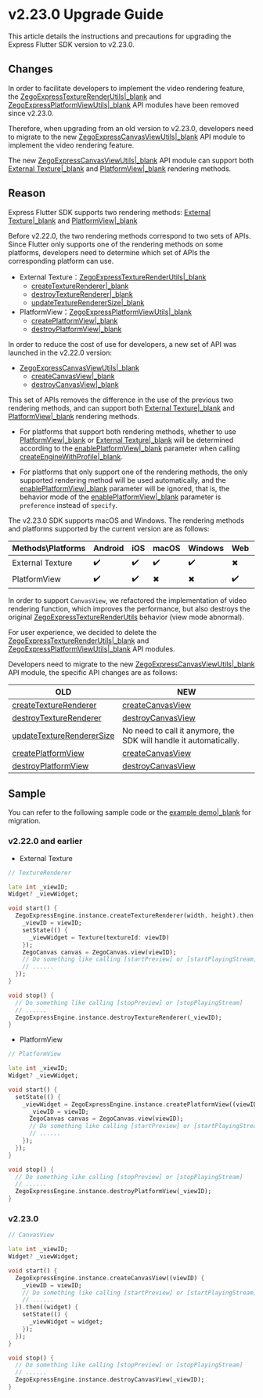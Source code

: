 # v2.23.0 Upgrade Guide

This article details the instructions and precautions for upgrading the Express Flutter SDK version to v2.23.0.

## Changes

In order to facilitate developers to implement the video rendering feature, the [ZegoExpressTextureRenderUtils\|_blank](https://pub.dev/documentation/zego_express_engine/2.22.0/zego_express_engine/ZegoExpressTextureRenderUtils.html) and [ZegoExpressPlatformViewUtils\|_blank](https://pub.dev/documentation/zego_express_engine/2.22.0/zego_express_engine/ZegoExpressPlatformViewUtils.html) API modules have been removed since v2.23.0.

Therefore, when upgrading from an old version to v2.23.0, developers need to migrate to the new [ZegoExpressCanvasViewUtils\|_blank](https://pub.dev/documentation/zego_express_engine/2.23.0/zego_express_engine/ZegoExpressCanvasViewUtils.html) API module to implement the video rendering feature.

The new [ZegoExpressCanvasViewUtils\|_blank](https://pub.dev/documentation/zego_express_engine/2.23.0/zego_express_engine/ZegoExpressCanvasViewUtils.html) API module can support both [External Texture\|_blank](https://api.flutter.dev/flutter/widgets/Texture-class.html) and [PlatformView\|_blank](https://docs.flutter.dev/development/platform-integration/android/platform-views) rendering methods.

## Reason

Express Flutter SDK supports two rendering methods: [External Texture\|_blank](https://api.flutter.dev/flutter/widgets/Texture-class.html) and [PlatformView\|_blank](https://docs.flutter.dev/development/platform-integration/android/platform-views)

Before v2.22.0, the two rendering methods correspond to two sets of APIs. Since Flutter only supports one of the rendering methods on some platforms, developers need to determine which set of APIs the corresponding platform can use.

- External Texture：[ZegoExpressTextureRenderUtils\|_blank](https://pub.dev/documentation/zego_express_engine/2.22.0/zego_express_engine/ZegoExpressTextureRenderUtils.html)
  - [createTextureRenderer\|_blank](https://pub.dev/documentation/zego_express_engine/2.22.0/zego_express_engine/ZegoExpressTextureRenderUtils/createTextureRenderer.html)
  - [destroyTextureRenderer\|_blank](https://pub.dev/documentation/zego_express_engine/2.22.0/zego_express_engine/ZegoExpressTextureRenderUtils/destroyTextureRenderer.html)
  - [updateTextureRendererSize\|_blank](https://pub.dev/documentation/zego_express_engine/2.22.0/zego_express_engine/ZegoExpressTextureRenderUtils/updateTextureRendererSize.html)
- PlatformView：[ZegoExpressPlatformViewUtils\|_blank](https://pub.dev/documentation/zego_express_engine/2.22.0/zego_express_engine/ZegoExpressPlatformViewUtils.html)
  - [createPlatformView\|_blank](https://pub.dev/documentation/zego_express_engine/2.22.0/zego_express_engine/ZegoExpressPlatformViewUtils/createPlatformView.html)
  - [destroyPlatformView\|_blank](https://pub.dev/documentation/zego_express_engine/2.22.0/zego_express_engine/ZegoExpressPlatformViewUtils/destroyPlatformView.html)

In order to reduce the cost of use for developers, a new set of API was launched in the v2.22.0 version:

- [ZegoExpressCanvasViewUtils\|_blank](https://pub.dev/documentation/zego_express_engine/2.23.0/zego_express_engine/ZegoExpressCanvasViewUtils.html)
  - [createCanvasView\|_blank](https://pub.dev/documentation/zego_express_engine/2.23.0/zego_express_engine/ZegoExpressCanvasViewUtils/createCanvasView.html)
  - [destroyCanvasView\|_blank](https://pub.dev/documentation/zego_express_engine/2.23.0/zego_express_engine/ZegoExpressCanvasViewUtils/destroyCanvasView.html)

This set of APIs removes the difference in the use of the previous two rendering methods, and can support both [External Texture\|_blank](https://api.flutter.dev/flutter/widgets/Texture-class.html) and [PlatformView\|_blank](https://docs.flutter.dev/development/platform-integration/android/platform-views) rendering methods.

- For platforms that support both rendering methods, whether to use [PlatformView\|_blank](https://docs.flutter.dev/development/platform-integration/android/platform-views) or [External Texture\|_blank](https://api.flutter.dev/flutter/widgets/Texture-class.html) will be determined according to the [enablePlatformView\|_blank](https://pub.dev/documentation/zego_express_engine/2.21.0/zego_express_engine/ZegoEngineProfile/enablePlatformView.html) parameter when calling [createEngineWithProfile\|_blank](https://pub.dev/documentation/zego_express_engine/latest/zego_express_engine/ZegoExpressEngine/createEngineWithProfile.html).

- For platforms that only support one of the rendering methods, the only supported rendering method will be used automatically, and the [enablePlatformView\|_blank](https://pub.dev/documentation/zego_express_engine/2.21.0/zego_express_engine/ZegoEngineProfile/enablePlatformView.html) parameter will be ignored, that is, the behavior mode of the [enablePlatformView\|_blank](https://pub.dev/documentation/zego_express_engine/2.21.0/zego_express_engine/ZegoEngineProfile/enablePlatformView.html) parameter is `preference` instead of `specify`.

The v2.23.0 SDK supports macOS and Windows. The rendering methods and platforms supported by the current version are as follows:

Methods\Platforms | Android | iOS | macOS | Windows | Web | Linux
------------------|---------|-----|-------|---------|-----|-------
External Texture  | ✔️       | ✔️   | ✔️     | ✔️       | ✖   | ✖
PlatformView      | ✔️       | ✔️   | ✖     | ✖       | ✔️   | ✖

In order to support `CanvasView`, we refactored the implementation of video rendering function, which improves the performance, but also destroys the original [ZegoExpressTextureRenderUtils](https://pub.dev/documentation/zego_express_engine/2.22.0/zego_express_engine/ZegoExpressTextureRenderUtils.html) behavior (view mode abnormal).

For user experience, we decided to delete the [ZegoExpressTextureRenderUtils\|_blank](https://pub.dev/documentation/zego_express_engine/2.22.0/zego_express_engine/ZegoExpressTextureRenderUtils.html) and [ZegoExpressPlatformViewUtils\|_blank](https://pub.dev/documentation/zego_express_engine/2.22.0/zego_express_engine/ZegoExpressPlatformViewUtils.html) API modules.

Developers need to migrate to the new [ZegoExpressCanvasViewUtils\|_blank](https://pub.dev/documentation/zego_express_engine/2.23.0/zego_express_engine/ZegoExpressCanvasViewUtils.html) API module, the specific API changes are as follows:

OLD | NEW
----|-----
[createTextureRenderer](https://pub.dev/documentation/zego_express_engine/2.22.0/zego_express_engine/ZegoExpressTextureRenderUtils/createTextureRenderer.html) | [createCanvasView](https://pub.dev/documentation/zego_express_engine/2.23.0/zego_express_engine/ZegoExpressCanvasViewUtils/createCanvasView.html)
[destroyTextureRenderer](https://pub.dev/documentation/zego_express_engine/2.22.0/zego_express_engine/ZegoExpressTextureRenderUtils/destroyTextureRenderer.html) | [destroyCanvasView](https://pub.dev/documentation/zego_express_engine/2.23.0/zego_express_engine/ZegoExpressCanvasViewUtils/destroyCanvasView.html)
[updateTextureRendererSize](https://pub.dev/documentation/zego_express_engine/2.22.0/zego_express_engine/ZegoExpressTextureRenderUtils/updateTextureRendererSize.html) | No need to call it anymore, the SDK will handle it automatically.
[createPlatformView](https://pub.dev/documentation/zego_express_engine/2.22.0/zego_express_engine/ZegoExpressPlatformViewUtils/createPlatformView.html) | [createCanvasView](https://pub.dev/documentation/zego_express_engine/2.23.0/zego_express_engine/ZegoExpressCanvasViewUtils/createCanvasView.html)
[destroyPlatformView](https://pub.dev/documentation/zego_express_engine/2.22.0/zego_express_engine/ZegoExpressPlatformViewUtils/destroyPlatformView.html) | [destroyCanvasView](https://pub.dev/documentation/zego_express_engine/2.23.0/zego_express_engine/ZegoExpressCanvasViewUtils/destroyCanvasView.html)

## Sample

You can refer to the following sample code or the [example demo\|_blank](https://github.com/zegoim/zego-express-flutter-sdk/tree/main/example) for migration.

### v2.22.0 and earlier

- External Texture

```dart
// TextureRenderer

late int _viewID;
Widget? _viewWidget;

void start() {
  ZegoExpressEngine.instance.createTextureRenderer(width, height).then((viewID) {
    _viewID = viewID;
    setState(() {
      _viewWidget = Texture(textureId: viewID)
    });
    ZegoCanvas canvas = ZegoCanvas.view(viewID);
    // Do something like calling [startPreview] or [startPlayingStream]
    // ......
  });
}

void stop() {
  // Do something like calling [stopPreview] or [stopPlayingStream]
  // ......
  ZegoExpressEngine.instance.destroyTextureRenderer(_viewID);
}
```

- PlatformView

```dart
// PlatformView

late int _viewID;
Widget? _viewWidget;

void start() {
  setState(() {
    _viewWidget = ZegoExpressEngine.instance.createPlatformView((viewID) {
      _viewID = viewID;
      ZegoCanvas canvas = ZegoCanvas.view(viewID);
      // Do something like calling [startPreview] or [startPlayingStream]
      // ......
    });
  });
}

void stop() {
  // Do something like calling [stopPreview] or [stopPlayingStream]
  // ......
  ZegoExpressEngine.instance.destroyPlatformView(_viewID);
}
```

### v2.23.0

```dart
// CanvasView

late int _viewID;
Widget? _viewWidget;

void start() {
  ZegoExpressEngine.instance.createCanvasView((viewID) {
    _viewID = viewID;
    // Do something like calling [startPreview] or [startPlayingStream]
    // ......
  }).then((widget) {
    setState(() {
      _viewWidget = widget;
    });
  });
}

void stop() {
  // Do something like calling [stopPreview] or [stopPlayingStream]
  // ......
  ZegoExpressEngine.instance.destroyCanvasView(_viewID);
}
```
